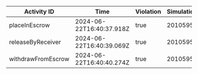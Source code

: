 | Activity ID | Time | Violation | Simulation |
| --- | --- | --- | --- |
| placeInEscrow | 2024-06-22T16:40:37.918Z | true | 2010595 |
| releaseByReceiver | 2024-06-22T16:40:39.069Z | true | 2010595 |
| withdrawFromEscrow | 2024-06-22T16:40:40.274Z | true | 2010595 |